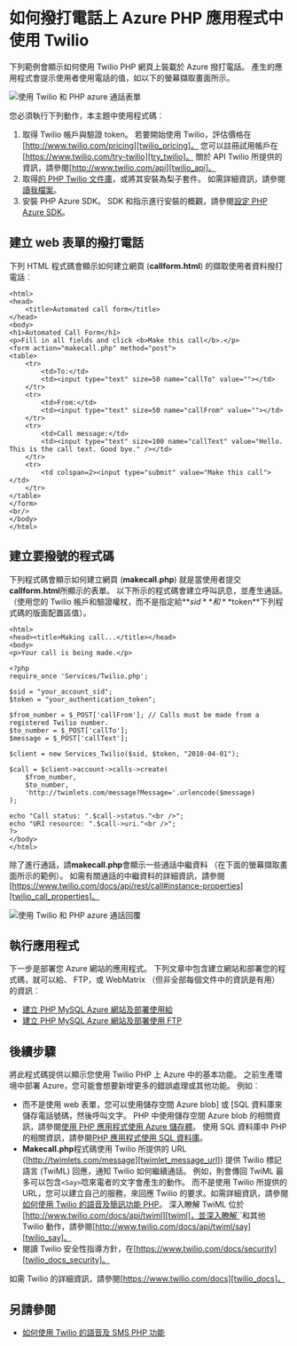 <properties
    pageTitle="如何從 Twilio (PHP) 撥打電話 |Microsoft Azure"
    description="瞭解如何撥打電話和 Azure 上的 [傳送簡訊，Twilio API 服務。 範例是 PHP 應用程式。"
    documentationCenter="php"
    services=""
    authors="devinrader"
    manager="twilio"
    editor="mollybos"/>

<tags
    ms.service="multiple"
    ms.workload="na"
    ms.tgt_pltfrm="na"
    ms.devlang="PHP"
    ms.topic="article"
    ms.date="11/25/2014"
    ms.author="microsofthelp@twilio.com"/>

# <a name="how-to-make-a-phone-call-using-twilio-in-a-php-application-on-azure"></a>如何撥打電話上 Azure PHP 應用程式中使用 Twilio

下列範例會顯示如何使用 Twilio PHP 網頁上裝載於 Azure 撥打電話。 產生的應用程式會提示使用者使用電話的值，如以下的螢幕擷取畫面所示。

![使用 Twilio 和 PHP azure 通話表單][twilio_php]

您必須執行下列動作，本主題中使用程式碼︰

1. 取得 Twilio 帳戶與驗證 token。 若要開始使用 Twilio，評估價格在[http://www.twilio.com/pricing][twilio_pricing]。 您可以註冊試用帳戶在[https://www.twilio.com/try-twilio][try_twilio]。 關於 API Twilio 所提供的資訊，請參閱[http://www.twilio.com/api][twilio_api]。
2. 取得[的 PHP Twilio 文件庫](https://github.com/twilio/twilio-php)，或將其安裝為梨子套件。 如需詳細資訊，請參閱[讀我檔案](https://github.com/twilio/twilio-php/blob/master/README.md)。
3. 安裝 PHP Azure SDK。 SDK 和指示進行安裝的概觀，請參閱[設定 PHP Azure SDK][setup_php_sdk]。

## <a name="create-a-web-form-for-making-a-call"></a>建立 web 表單的撥打電話

下列 HTML 程式碼會顯示如何建立網頁 (**callform.html**) 的擷取使用者資料撥打電話︰

    <html>
    <head>
        <title>Automated call form</title>
    </head>
    <body>
    <h1>Automated Call Form</h1>
    <p>Fill in all fields and click <b>Make this call</b>.</p>
    <form action="makecall.php" method="post">
    <table>
        <tr>
            <td>To:</td>
            <td><input type="text" size=50 name="callTo" value=""></td>
        </tr>
        <tr>
            <td>From:</td>
            <td><input type="text" size=50 name="callFrom" value=""></td>
        </tr>
        <tr>
            <td>Call message:</td>
            <td><input type="text" size=100 name="callText" value="Hello. This is the call text. Good bye." /></td>
        </tr>
        <tr>
            <td colspan=2><input type="submit" value="Make this call"></td>
        </tr>
    </table>
    </form>
    <br/>
    </body>
    </html>

## <a name="create-the-code-to-make-the-call"></a>建立要撥號的程式碼
下列程式碼會顯示如何建立網頁 (**makecall.php**) 就是當使用者提交**callform.html**所顯示的表單。 以下所示的程式碼會建立呼叫訊息，並產生通話。 （使用您的 Twilio 帳戶和驗證權杖，而不是指定給**$sid**和**$token**下列程式碼的版面配置區值）。

    <html>
    <head><title>Making call...</title></head>
    <body>
    <p>Your call is being made.</p>

    <?php
    require_once 'Services/Twilio.php';

    $sid = "your_account_sid";
    $token = "your_authentication_token";

    $from_number = $_POST['callFrom']; // Calls must be made from a registered Twilio number.
    $to_number = $_POST['callTo'];
    $message = $_POST['callText'];

    $client = new Services_Twilio($sid, $token, "2010-04-01");

    $call = $client->account->calls->create(
        $from_number,
        $to_number,
        'http://twimlets.com/message?Message='.urlencode($message)
    );

    echo "Call status: ".$call->status."<br />";
    echo "URI resource: ".$call->uri."<br />";
    ?>
    </body>
    </html>

除了進行通話，請**makecall.php**會顯示一些通話中繼資料 （在下面的螢幕擷取畫面所示的範例）。 如需有關通話的中繼資料的詳細資訊，請參閱[https://www.twilio.com/docs/api/rest/call#instance-properties][twilio_call_properties]。

![使用 Twilio 和 PHP azure 通話回覆][twilio_php_response]

## <a name="run-the-application"></a>執行應用程式
下一步是部署您 Azure 網站的應用程式。 下列文章中包含建立網站和部署您的程式碼，就可以給、 FTP，或 WebMatrix （但非全部每個文件中的資訊是有用） 的資訊︰

* [建立 PHP MySQL Azure 網站及部署使用給][website-git]
* [建立 PHP MySQL Azure 網站及部署使用 FTP][website-ftp]

## <a name="next-steps"></a>後續步驟
將此程式碼提供以顯示您使用 Twilio PHP 上 Azure 中的基本功能。 之前生產環境中部署 Azure，您可能會想要新增更多的錯誤處理或其他功能。 例如︰

* 而不是使用 web 表單，您可以使用儲存空間 Azure blob] 或 [SQL 資料庫來儲存電話號碼，然後呼叫文字。 PHP 中使用儲存空間 Azure blob 的相關資訊，請參閱[使用 PHP 應用程式使用 Azure 儲存體][howto_blob_storage_php]。 使用 SQL 資料庫中 PHP 的相關資訊，請參閱[PHP 應用程式使用 SQL 資料庫][howto_sql_azure_php]。
* **Makecall.php**程式碼使用 Twilio 所提供的 URL ([http://twimlets.com/message][twimlet_message_url]) 提供 Twilio 標記語言 (TwiML) 回應，通知 Twilio 如何繼續通話。 例如，則會傳回 TwiML 最多可以包含`<Say>`唸來電者的文字會產生的動作。 而不是使用 Twilio 所提供的 URL，您可以建立自己的服務，來回應 Twilio 的要求。如需詳細資訊，請參閱[如何使用 Twilio 的語音及簡訊功能 PHP][howto_twilio_voice_sms_php]。 深入瞭解 TwiML 位於[http://www.twilio.com/docs/api/twiml][twiml]，並深入瞭解`<Say>`和其他 Twilio 動作，請參閱[http://www.twilio.com/docs/api/twiml/say][twilio_say]。
* 閱讀 Twilio 安全性指導方針，在[https://www.twilio.com/docs/security][twilio_docs_security]。

如需 Twilio 的詳細資訊，請參閱[https://www.twilio.com/docs][twilio_docs]。

## <a name="see-also"></a>另請參閱
* [如何使用 Twilio 的語音及 SMS PHP 功能](partner-twilio-php-how-to-use-voice-sms.md)

[twilio_pricing]: http://www.twilio.com/pricing
[try_twilio]: http://www.twilio.com/try-twilio
[twilio_api]: http://www.twilio.com/api
[verify_phone]: https://www.twilio.com/user/account/phone-numbers/verified#
[setup_php_sdk]: http://azurephp.interoperabilitybridges.com/articles/setup-the-windows-azure-sdk-for-php
[twimlet_message_url]: http://twimlets.com/message
[twiml]: http://www.twilio.com/docs/api/twiml
[twilio_api_service]: http://api.twilio.com
[build_php_azure_app]: http://azurephp.interoperabilitybridges.com/articles/build-and-deploy-a-windows-azure-php-application
[howto_twilio_voice_sms_php]: partner-twilio-php-how-to-use-voice-sms.md
[howto_blob_storage_php]: http://azure.microsoft.com/documentation/articles/storage-php-how-to-use-blobs/
[howto_sql_azure_php]: http://azure.microsoft.com/documentation/articles/sql-database-php-how-to-use/
[twilio_call_properties]: https://www.twilio.com/docs/api/rest/call#instance-properties
[twilio_docs_security]: http://www.twilio.com/docs/security
[twilio_docs]: http://www.twilio.com/docs
[twilio_say]: http://www.twilio.com/docs/api/twiml/say
[ssl_validation]: http://readthedocs.org/docs/twilio-php/en/latest/usage/rest.html
[twilio_php]: ./media/partner-twilio-php-make-phone-call/WA_TwilioPHPCallForm.jpg
[twilio_php_response]: ./media/partner-twilio-php-make-phone-call/WA_TwilioPHPMakeCall.jpg
[website-git]: ./web-sites/web-sites-php-mysql-deploy-use-git.md
[website-ftp]: ./web-sites/web-sites-php-mysql-deploy-use-ftp.md
[twilio_php_github]: https://github.com/twilio/twilio-php
